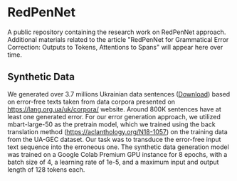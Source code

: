 # RedPenNet
A public repository containing the research work on RedPenNet approach.
Additional materials related to the article "RedPenNet for Grammatical Error Correction: Outputs to Tokens, Attentions to Spans" will appear here over time.

## Synthetic Data
We generated over 3.7 millions Ukrainian data sentences ([Download](https://wsc-files.s3.amazonaws.com/unlp2023_data/synthetic_back_translation_uk.zip))  based on error-free texts taken from data corpora presented on https://lang.org.ua/uk/corpora/ website. Around 800K sentences have at least one generated error. For our error generation approach, we utilized mbart-large-50 as the pretrain model, which we trained using the back translation method (https://aclanthology.org/N18-1057) on the training data from the UA-GEC dataset. Our task was to transduce the error-free input text sequence into the erroneous one. The synthetic data generation model was trained on a Google Colab Premium GPU instance for 8 epochs, with a batch size of 4, a learning rate of 1e-5, and a maximum input and output length of 128 tokens each.
